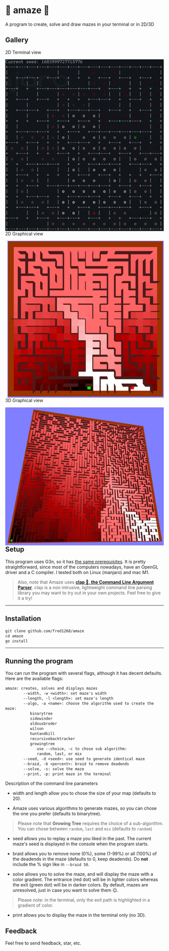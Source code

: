 # :door: amaze :door:

A program to create, solve and draw mazes in your terminal or in 2D/3D

## Gallery

2D Terminal view

<p align="center">
  <img style="float: right;" src="https://github.com/fred1268/amaze/blob/development/readme/terminal_15x15_recursivebacktracker_solved.png" alt="Amaze in Action"/>
</p>
2D Graphical view
<p align="center">
  <img style="float: right;" src="https://github.com/fred1268/amaze/blob/development/readme/2D_20x20_sidewinder_solved.png" alt="Amaze in Action"/>
</p>
3D Graphical view
<p align="center">
  <img style="float: right;" src="https://github.com/fred1268/amaze/blob/development/readme/3D_50x50_growingtree_solved2.png" alt="Amaze in Action"/>
</p>

---

## Setup

This program uses G3n, so it has [the same prerequisites](https://github.com/g3n/engine#dependencies).
It is pretty straightforward, since most of the computers nowadays, have an OpenGL driver and a C
compiler. I tested both on Linux (manjaro) and mac M1.

> Also, note that Amaze uses [**clap :clap:, the Command Line Argument Parser**](https://github.com/fred1268/go-clap).
> clap is a non intrusive, lightweight command line parsing library you may want to try out in your
> own projects. Feel free to give it a try!

---

## Installation

```
git clone github.com/fred1268/amaze
cd amaze
go install
```

---

## Running the program

You can run the program with several flags, although it has decent defaults. Here are the available flags:

```
amaze: creates, solves and displays mazes
        --width, -w <width>: set maze's width
        --length, -l <length>: set maze's length
        --algo, -a <name>: choose the algorithm used to create the maze:
           binarytree
           sidewinder
           aldousbroder
           wilson
           huntandkill
           recursivebacktracker
           growingtree
              use --choice, -c to chose sub algorithm:
              random, last, or mix
        --seed, -d <seed>: use seed to generate identical maze
        --braid, -b <percent>: braid to remove deadends
        --solve, -s: solve the maze
        --print, -p: print maze in the terminal
```

Description of the command line parameters

- width and length allow you to chose the size of your map (defaults to 20).

- Amaze uses various algorithms to generate mazes, so you can chose the one you prefer (defaults to binarytree).

> Please note that **Growing Tree** requires the choice of a sub-algorithm.
> You can chose between `random`, `last` and `mix` (defaults to `random`)

- seed allows you to replay a maze you liked in the past. The current maze's seed is displayed in the console
  when the program starts.

- braid allows you to remove none (0%), some (1-99%) or all (100%) of the deadends in the maze
  (defaults to 0, keep deadends). Do **not** include the % sign like in `--braid 50`.

- solve allows you to solve the maze, and will display the maze with a color gradient.
  The entrance (red dot) will be in lighter colors whereas the exit (green dot) will be in darker colors.
  By default, mazes are unresolved, just in case you want to solve them :wink:.

> Please note: in the terminal, only the exit path is highlighted in a gradient of color.

- print allows you to display the maze in the terminal only (no 3D).

## Feedback

Feel free to send feedback, star, etc.
